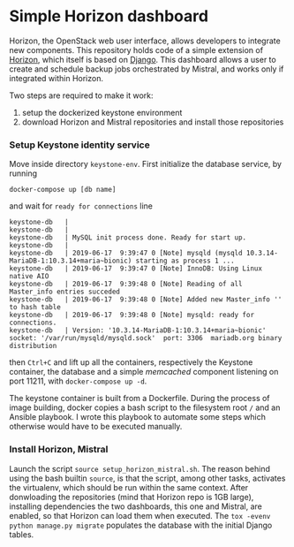 # Simple Horizon dashboard

Horizon, the OpenStack web user interface, allows developers to integrate new components. This repository holds code of a simple extension of <a href="https://docs.openstack.org/horizon/latest/">Horizon</a>, which itself is based on <a href="https://docs.djangoproject.com">Django</a>. This dashboard allows a user to create and schedule backup jobs orchestrated by Mistral, and works only if integrated within Horizon.

Two steps are required to make it work:
<ol>
	<li> setup the dockerized keystone environment </li>
	<li> download Horizon and Mistral repositories and install those repositories </li>
</ol>

### Setup Keystone identity service

Move inside directory `keystone-env`. First initialize the database service, by running

```
docker-compose up [db name]
```

and wait for ```ready for connections``` line

```
keystone-db   | 
keystone-db   | 
keystone-db   | MySQL init process done. Ready for start up.
keystone-db   | 
keystone-db   | 2019-06-17  9:39:47 0 [Note] mysqld (mysqld 10.3.14-MariaDB-1:10.3.14+maria~bionic) starting as process 1 ...
keystone-db   | 2019-06-17  9:39:47 0 [Note] InnoDB: Using Linux native AIO
keystone-db   | 2019-06-17  9:39:48 0 [Note] Reading of all Master_info entries succeded
keystone-db   | 2019-06-17  9:39:48 0 [Note] Added new Master_info '' to hash table
keystone-db   | 2019-06-17  9:39:48 0 [Note] mysqld: ready for connections.
keystone-db   | Version: '10.3.14-MariaDB-1:10.3.14+maria~bionic'  socket: '/var/run/mysqld/mysqld.sock'  port: 3306  mariadb.org binary distribution
```

then `Ctrl+C` and lift up all the containers, respectively the Keystone container, the database and a simple *memcached* component listening on port 11211, with `docker-compose up -d`.

The keystone container is built from a Dockerfile. During the process of image building, docker copies a bash script to the filesystem root `/` and an Ansible playbook. I wrote this playbook to automate some steps which otherwise would have to be executed manually.


### Install Horizon, Mistral

Launch the script `source setup_horizon_mistral.sh`. The reason behind using the bash builtin `source`, is that the script, among other tasks, activates the virtualenv, which should be run within the same context.
After donwloading the repositories (mind that Horizon repo is 1GB large), installing dependencies the two dashboards, this one and Mistral, are enabled, so that Horizon can load them when executed. The `tox -evenv python manage.py migrate` populates the database with the initial Django tables.


